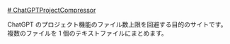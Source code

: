 [# ChatGPTProjectCompressor](https://uni928.github.io/ChatGPTProjectCompressor/)

ChatGPT のプロジェクト機能のファイル数上限を回避する目的のサイトです。
複数のファイルを 1 個のテキストファイルにまとめます。

